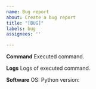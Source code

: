 ```yaml
---
name: Bug report
about: Create a bug report
title: "[BUG]"
labels: bug
assignees: ''

---
```


**Command**
Executed command.

**Logs**
Logs of executed command.

**Software**
OS:
Python version:
